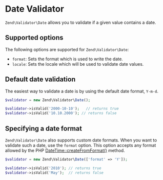 # Date Validator

`Zend\Validator\Date` allows you to validate if a given value contains a date.

## Supported options

The following options are supported for `Zend\Validator\Date`:

- `format`: Sets the format which is used to write the date.
- `locale`: Sets the locale which will be used to validate date values.

## Default date validation

The easiest way to validate a date is by using the default date format,
`Y-m-d`.

```php
$validator = new Zend\Validator\Date();

$validator->isValid('2000-10-10');   // returns true
$validator->isValid('10.10.2000'); // returns false
```

## Specifying a date format

`Zend\Validator\Date` also supports custom date formats. When you want to
validate such a date, use the `format` option. This option accepts any format
allowed by the PHP [DateTime::createFromFormat()](http://php.net/manual/en/datetime.createfromformat.php#refsect1-datetime.createfromformat-parameters) method.

```php
$validator = new Zend\Validator\Date(['format' => 'Y']);

$validator->isValid('2010'); // returns true
$validator->isValid('May');  // returns false
```
